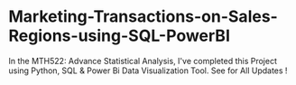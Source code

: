 # Marketing-Transactions-on-Sales-Regions-using-SQL-PowerBI
In the MTH522: Advance Statistical Analysis, I've completed this Project using Python, SQL &amp; Power Bi Data Visualization Tool. See for All Updates ! 
